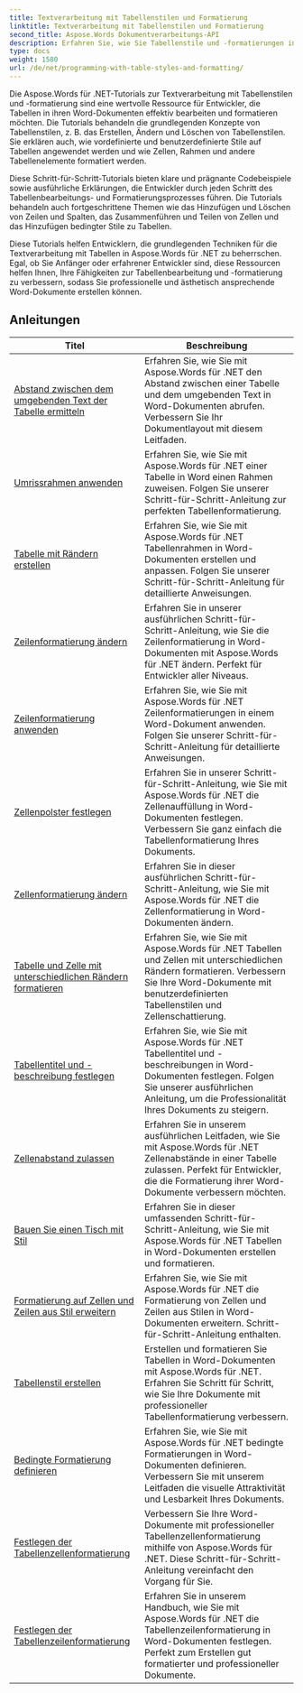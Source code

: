 ```yaml
---
title: Textverarbeitung mit Tabellenstilen und Formatierung
linktitle: Textverarbeitung mit Tabellenstilen und Formatierung
second_title: Aspose.Words Dokumentverarbeitungs-API
description: Erfahren Sie, wie Sie Tabellenstile und -formatierungen in Aspose.Words für .NET programmieren. Erfahren Sie mit Schritt-für-Schritt-Tutorials und Beispielcode in C#, wie Sie vordefinierte Stile anwenden, Zellenformatierungen, Rahmen und mehr anpassen.
type: docs
weight: 1580
url: /de/net/programming-with-table-styles-and-formatting/
---
```

Die Aspose.Words für .NET-Tutorials zur Textverarbeitung mit Tabellenstilen und -formatierung sind eine wertvolle Ressource für Entwickler, die Tabellen in ihren Word-Dokumenten effektiv bearbeiten und formatieren möchten. Die Tutorials behandeln die grundlegenden Konzepte von Tabellenstilen, z. B. das Erstellen, Ändern und Löschen von Tabellenstilen. Sie erklären auch, wie vordefinierte und benutzerdefinierte Stile auf Tabellen angewendet werden und wie Zellen, Rahmen und andere Tabellenelemente formatiert werden.

Diese Schritt-für-Schritt-Tutorials bieten klare und prägnante Codebeispiele sowie ausführliche Erklärungen, die Entwickler durch jeden Schritt des Tabellenbearbeitungs- und Formatierungsprozesses führen. Die Tutorials behandeln auch fortgeschrittene Themen wie das Hinzufügen und Löschen von Zeilen und Spalten, das Zusammenführen und Teilen von Zellen und das Hinzufügen bedingter Stile zu Tabellen.

Diese Tutorials helfen Entwicklern, die grundlegenden Techniken für die Textverarbeitung mit Tabellen in Aspose.Words für .NET zu beherrschen. Egal, ob Sie Anfänger oder erfahrener Entwickler sind, diese Ressourcen helfen Ihnen, Ihre Fähigkeiten zur Tabellenbearbeitung und -formatierung zu verbessern, sodass Sie professionelle und ästhetisch ansprechende Word-Dokumente erstellen können.

 ## Anleitungen
| Titel | Beschreibung |
| --- | --- |
| [Abstand zwischen dem umgebenden Text der Tabelle ermitteln](./get-distance-between-table-surrounding-text/) | Erfahren Sie, wie Sie mit Aspose.Words für .NET den Abstand zwischen einer Tabelle und dem umgebenden Text in Word-Dokumenten abrufen. Verbessern Sie Ihr Dokumentlayout mit diesem Leitfaden. |
| [Umrissrahmen anwenden](./apply-outline-border/) | Erfahren Sie, wie Sie mit Aspose.Words für .NET einer Tabelle in Word einen Rahmen zuweisen. Folgen Sie unserer Schritt-für-Schritt-Anleitung zur perfekten Tabellenformatierung. |
| [Tabelle mit Rändern erstellen](./build-table-with-borders/) | Erfahren Sie, wie Sie mit Aspose.Words für .NET Tabellenrahmen in Word-Dokumenten erstellen und anpassen. Folgen Sie unserer Schritt-für-Schritt-Anleitung für detaillierte Anweisungen. |
| [Zeilenformatierung ändern](./modify-row-formatting/) | Erfahren Sie in unserer ausführlichen Schritt-für-Schritt-Anleitung, wie Sie die Zeilenformatierung in Word-Dokumenten mit Aspose.Words für .NET ändern. Perfekt für Entwickler aller Niveaus. |
| [Zeilenformatierung anwenden](./apply-row-formatting/) | Erfahren Sie, wie Sie mit Aspose.Words für .NET Zeilenformatierungen in einem Word-Dokument anwenden. Folgen Sie unserer Schritt-für-Schritt-Anleitung für detaillierte Anweisungen. |
| [Zellenpolster festlegen](./set-cell-padding/) | Erfahren Sie in unserer Schritt-für-Schritt-Anleitung, wie Sie mit Aspose.Words für .NET die Zellenauffüllung in Word-Dokumenten festlegen. Verbessern Sie ganz einfach die Tabellenformatierung Ihres Dokuments. |
| [Zellenformatierung ändern](./modify-cell-formatting/) | Erfahren Sie in dieser ausführlichen Schritt-für-Schritt-Anleitung, wie Sie mit Aspose.Words für .NET die Zellenformatierung in Word-Dokumenten ändern. |
| [Tabelle und Zelle mit unterschiedlichen Rändern formatieren](./format-table-and-cell-with-different-borders/) | Erfahren Sie, wie Sie mit Aspose.Words für .NET Tabellen und Zellen mit unterschiedlichen Rändern formatieren. Verbessern Sie Ihre Word-Dokumente mit benutzerdefinierten Tabellenstilen und Zellenschattierung. |
| [Tabellentitel und -beschreibung festlegen](./set-table-title-and-description/) | Erfahren Sie, wie Sie mit Aspose.Words für .NET Tabellentitel und -beschreibungen in Word-Dokumenten festlegen. Folgen Sie unserer ausführlichen Anleitung, um die Professionalität Ihres Dokuments zu steigern. |
| [Zellenabstand zulassen](./allow-cell-spacing/) | Erfahren Sie in unserem ausführlichen Leitfaden, wie Sie mit Aspose.Words für .NET Zellenabstände in einer Tabelle zulassen. Perfekt für Entwickler, die die Formatierung ihrer Word-Dokumente verbessern möchten. |
| [Bauen Sie einen Tisch mit Stil](./build-table-with-style/) | Erfahren Sie in dieser umfassenden Schritt-für-Schritt-Anleitung, wie Sie mit Aspose.Words für .NET Tabellen in Word-Dokumenten erstellen und formatieren. |
| [Formatierung auf Zellen und Zeilen aus Stil erweitern](./expand-formatting-on-cells-and-row-from-style/) | Erfahren Sie, wie Sie mit Aspose.Words für .NET die Formatierung von Zellen und Zeilen aus Stilen in Word-Dokumenten erweitern. Schritt-für-Schritt-Anleitung enthalten. |
| [Tabellenstil erstellen](./create-table-style/) | Erstellen und formatieren Sie Tabellen in Word-Dokumenten mit Aspose.Words für .NET. Erfahren Sie Schritt für Schritt, wie Sie Ihre Dokumente mit professioneller Tabellenformatierung verbessern. |
| [Bedingte Formatierung definieren](./define-conditional-formatting/) | Erfahren Sie, wie Sie mit Aspose.Words für .NET bedingte Formatierungen in Word-Dokumenten definieren. Verbessern Sie mit unserem Leitfaden die visuelle Attraktivität und Lesbarkeit Ihres Dokuments. |
| [Festlegen der Tabellenzellenformatierung](./set-table-cell-formatting/) | Verbessern Sie Ihre Word-Dokumente mit professioneller Tabellenzellenformatierung mithilfe von Aspose.Words für .NET. Diese Schritt-für-Schritt-Anleitung vereinfacht den Vorgang für Sie. |
| [Festlegen der Tabellenzeilenformatierung](./set-table-row-formatting/) | Erfahren Sie in unserem Handbuch, wie Sie mit Aspose.Words für .NET die Tabellenzeilenformatierung in Word-Dokumenten festlegen. Perfekt zum Erstellen gut formatierter und professioneller Dokumente. |